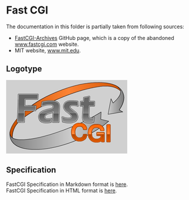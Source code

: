 # Fast CGI

The documentation in this folder is partially taken from following sources:
* [FastCGI-Archives](https://github.com/FastCGI-Archives/fastcgi-archives.github.io) 
GitHub page, which is a copy of the abandoned www.fastcgi.com website.
* MIT website, www.mit.edu.

## Logotype

![FastCGI Logotype](../img/Logo_GreyBg_330x200.png)

## Specification

FastCGI Specification in Markdown format is [here](FastCGI_Specification.md).  
FastCGI Specification in HTML format is [here](FastCGI_Specification.htm).  
